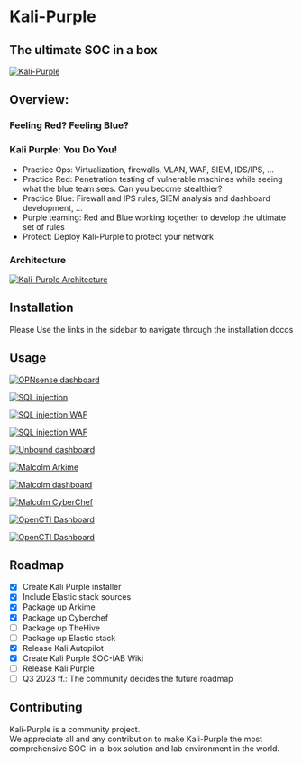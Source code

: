 # Kali-Purple

## The ultimate SOC in a box

[![Kali-Purple](https://gitlab.com/kalilinux/documentation/kali-purple/-/raw/main/pictures/kali-purple-logo-dragon-purple_white.png)](https://gitlab.com/kalilinux/documentation/kali-purple/-/raw/main/pictures/kali-purple-logo-dragon-purple_white.png)

## Overview:

### Feeling Red? Feeling Blue?

### Kali Purple: You Do You!

- Practice Ops: Virtualization, firewalls, VLAN, WAF, SIEM, IDS/IPS, ...
- Practice Red: Penetration testing of vulnerable machines while seeing what the blue team sees. Can you become stealthier?
- Practice Blue: Firewall and IPS rules, SIEM analysis and dashboard development, ...
- Purple teaming: Red and Blue working together to develop the ultimate set of rules
- Protect: Deploy Kali-Purple to protect your network

### Architecture

[![Kali-Purple Architecture](https://gitlab.com/kalilinux/documentation/kali-purple/-/raw/main/pictures/Kali-Purple-03-Architecture.png)](https://gitlab.com/kalilinux/documentation/kali-purple/-/raw/main/pictures/Kali-Purple-03-Architecture.png)

## Installation

Please Use the links in the sidebar to navigate through the installation docos  

## Usage

[![OPNsense dashboard](https://gitlab.com/kalilinux/documentation/kali-purple/-/raw/main/pictures/Elastic-01-Dashboard-OPNsense.png)](https://gitlab.com/kalilinux/documentation/kali-purple/-/raw/main/pictures/Elastic-01-Dashboard-OPNsense.png)  

[![SQL injection](https://gitlab.com/kalilinux/documentation/kali-purple/-/raw/main/pictures/SQL-Injection-01.png)](https://gitlab.com/kalilinux/documentation/kali-purple/-/raw/main/pictures/SQL-Injection-01.png)  

[![SQL injection WAF](https://gitlab.com/kalilinux/documentation/kali-purple/-/raw/main/pictures/SQL-Injection-03-WithWAF.png)](https://gitlab.com/kalilinux/documentation/kali-purple/-/raw/main/pictures/SQL-Injection-03-WithWAF.png)  

[![SQL injection WAF](https://gitlab.com/kalilinux/documentation/kali-purple/-/raw/main/pictures/GVM-01-Overview.png)](https://gitlab.com/kalilinux/documentation/kali-purple/-/raw/main/pictures/GVM-01-Overview.png)  

[![Unbound dashboard](https://gitlab.com/kalilinux/documentation/kali-purple/-/raw/main/pictures/Elastic-05-Dashboard-Unbound.png)](https://gitlab.com/kalilinux/documentation/kali-purple/-/raw/main/pictures/Elastic-05-Dashboard-Unbound.png)  

[![Malcolm Arkime](https://gitlab.com/kalilinux/documentation/kali-purple/-/raw/main/pictures/Malcolm-01-Arkime.png)](https://gitlab.com/kalilinux/documentation/kali-purple/-/raw/main/pictures/Malcolm-01-Arkime.png)  

[![Malcolm dashboard](https://gitlab.com/kalilinux/documentation/kali-purple/-/raw/main/pictures/Malcolm-10-Dashboard.png)](https://gitlab.com/kalilinux/documentation/kali-purple/-/raw/main/pictures/Malcolm-10-Dashboard.png)  

[![Malcolm CyberChef](https://gitlab.com/kalilinux/documentation/kali-purple/-/raw/main/pictures/Malcolm-06-CyberChef.png)](https://gitlab.com/kalilinux/documentation/kali-purple/-/raw/main/pictures/Malcolm-06-CyberChef.png)  

[![OpenCTI Dashboard](https://gitlab.com/kalilinux/documentation/kali-purple/-/raw/main/pictures/OpenCTI-01-Dashboard.png)](https://gitlab.com/kalilinux/documentation/kali-purple/-/raw/main/pictures/OpenCTI-01-Dashboard.png)  

[![OpenCTI Dashboard](https://gitlab.com/kalilinux/documentation/kali-purple/-/raw/main/pictures/OpenCTI-02-Vulnerabilities.png)](https://gitlab.com/kalilinux/documentation/kali-purple/-/raw/main/pictures/OpenCTI-02-Vulnerabilities.png)  

## Roadmap

- [x] Create Kali Purple installer
- [x] Include Elastic stack sources
- [x] Package up Arkime
- [x] Package up Cyberchef
- [ ] Package up TheHive
- [ ] Package up Elastic stack
- [x] Release Kali Autopilot
- [x] Create Kali Purple SOC-IAB Wiki
- [ ] Release Kali Purple
- [ ] Q3 2023 ff.: The community decides the future roadmap  

## Contributing

Kali-Purple is a community project.  
We appreciate all and any contribution to make Kali-Purple the most comprehensive SOC-in-a-box solution and lab environment in the world.  
